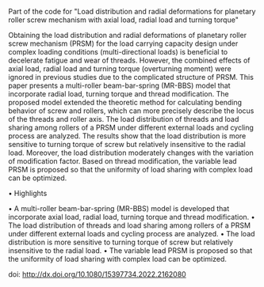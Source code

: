 Part of the code for "Load distribution and radial deformations for planetary roller screw mechanism with axial load, radial load and turning torque"

Obtaining the load distribution and radial deformations of planetary roller screw mechanism (PRSM) for the load carrying capacity design under complex loading conditions (multi-directional loads) is beneficial to decelerate fatigue and wear of threads. However, the combined effects of axial load, radial load and turning torque (overturning moment) were ignored in previous studies due to the complicated structure of PRSM. This paper presents a multi-roller beam-bar-spring (MR-BBS) model that incorporate radial load, turning torque and thread modification. The proposed model extended the theoretic method for calculating bending behavior of screw and rollers, which can more precisely describe the locus of the threads and roller axis. The load distribution of threads and load sharing among rollers of a PRSM under different external loads and cycling process are analyzed. The results show that the load distribution is more sensitive to turning torque of screw but relatively insensitive to the radial load. Moreover, the load distribution moderately changes with the variation of modification factor. Based on thread modification, the variable lead PRSM is proposed so that the uniformity of load sharing with complex load can be optimized.

• Highlights 

• A multi-roller beam-bar-spring (MR-BBS) model is developed that incorporate axial load, radial load, turning torque and thread modification. 
• The load distribution of threads and load sharing among rollers of a PRSM under different external loads and cycling process are analyzed. 
• The load distribution is more sensitive to turning torque of screw but relatively insensitive to the radial load. 
• The variable lead PRSM is proposed so that the uniformity of load sharing with complex load can be optimized.

doi: http://dx.doi.org/10.1080/15397734.2022.2162080
